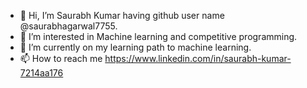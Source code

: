 - 👋 Hi, I’m Saurabh Kumar having github user name @saurabhagarwal7755.
- 👀 I’m interested in Machine learning and competitive programming.
- 🌱 I’m currently on my learning path to machine learning.
- 📫 How to reach me https://www.linkedin.com/in/saurabh-kumar-7214aa176


<!---
saurabhagarwal7755/saurabhagarwal7755 is a ✨ special ✨ repository because its `README.md` (this file) appears on your GitHub profile.
You can click the Preview link to take a look at your changes.
--->
